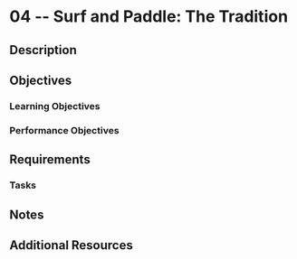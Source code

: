 # 04 -- Surf and Paddle: The Tradition

## Description

## Objectives

### Learning Objectives

### Performance Objectives

## Requirements

### Tasks

## Notes

## Additional Resources